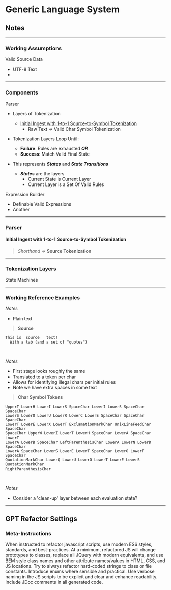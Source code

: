﻿# Generic Language System

## Notes

<hr/> 

### Working Assumptions

Valid Source Data
- UTF-8 Text
- 

<hr/> 

### Components

Parser
- Layers of Tokenization
  - [Initial Ingest with 1-to-1 Source-to-Symbol Tokenization]()
    - Raw Text => Valid Char Symbol Tokenization

- Tokenization Layers Loop Until:
  - **Failure**: Rules are exhausted ***OR***
  - **Success**: Match Valid Final State

- This represents ***States*** and ***State Transitions***
  - ***States*** are the layers
    - Current State is Current Layer
    - Current Layer is a Set Of Valid Rules


Expression Builder
  - Definable Valid Expressions 
  - Another

<hr>

### Parser

#### Initial Ingest with 1-to-1 Source-to-Symbol Tokenization

> *Shorthand* => **Source Tokenization**


<hr/>

### Tokenization Layers

State Machines



<hr/> 


### Working Reference Examples

*Notes*

- Plain text

> **Source**
```
This is  source   text!
  With a tab (and a set of "quotes")
```

<br>

*Notes*

- First stage looks roughly the same
- Translated to a token per char
- Allows for identifying illegal chars per initial rules
- Note we have extra spaces in some text

> **Char Symbol Tokens**
```
UpperT LowerH LowerI LowerS SpaceChar LowerI LowerS SpaceChar SpaceChar 
LowerS LowerO LowerU LowerR LowerC LowerE SpaceChar SpaceChar SpaceChar 
LowerT LowerE LowerX LowerT ExclamationMarkChar UnixLineFeedChar SpaceChar 
SpaceChar UpperW LowerI LowerT LowerH SpaceChar LowerA SpaceChar LowerT 
LowerA LowerB SpaceChar LeftParenthesisChar LowerA LowerN LowerD SpaceChar 
LowerA SpaceChar LowerS LowerE LowerT SpaceChar LowerO LowerF SpaceChar 
QuotationMarkChar LowerQ LowerU LowerO LowerT LowerE LowerS QuotationMarkChar 
RightParenthesisChar
```

<br>

*Notes*

- Consider a 'clean-up' layer between each evaluation state?

<hr/> 

## GPT Refactor Settings

### Meta-Instructions

When instructed to refactor javascript scripts, use modern ES6 styles, standards, and best-practices. At a minimum, refactored JS will change prototypes to classes, replace all JQuery with modern equivalents, and use BEM style class names and other attribute names/values in HTML, CSS, and JS locations. Try to always refactor hard-coded strings to class or file constants. Introduce enums where sensible and practical. Use verbose naming in the JS scripts to be explicit and clear and enhance readability. Include JDoc comments in all generated code.


